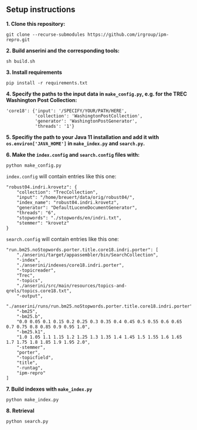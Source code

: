 ## Setup instructions

**1. Clone this repository:**
```
git clone --recurse-submodules https://github.com/irgroup/ipm-repro.git
```

**2. Build anserini and the corresponding tools:**
```
sh build.sh
```

**3. Install requirements**
```
pip install -r requirements.txt
```

**4. Specify the paths to the input data in `make_config.py`, e.g. for the TREC Washington Post Collection:**
```
'core18': {'input': '/SPECIFY/YOUR/PATH/HERE',
           'collection': 'WashingtonPostCollection',        
           'generator': 'WashingtonPostGenerator',
           'threads': '1'}
```

**5. Specifiy the path to your Java 11 installation and add it with `os.environ['JAVA_HOME']` in `make_index.py` and `search.py`.**

**6. Make the `index.config` and `search.config` files with:**
```
python make_config.py
```

`index.config` will contain entries like this one:

    "robust04.indri.krovetz": {
        "collection": "TrecCollection",
        "input": "/home/breuert/data/orig/robust04/",
        "index_name": "robust04.indri.krovetz",
        "generator": "DefaultLuceneDocumentGenerator",
        "threads": "6",
        "stopwords": "./stopwords/en/indri.txt",
        "stemmer": "krovetz"
    }

`search.config` will contain entries like this one:

    "run.bm25.noStopwords.porter.title.core18.indri.porter": [
        "./anserini/target/appassembler/bin/SearchCollection",
        "-index",
        "./anserini/indexes/core18.indri.porter",
        "-topicreader",
        "Trec",
        "-topics",
        "./anserini/src/main/resources/topics-and-qrels/topics.core18.txt",
        "-output",
        "./anserini/runs/run.bm25.noStopwords.porter.title.core18.indri.porter",
        "-bm25",
        "-bm25.b",
        "0.0 0.05 0.1 0.15 0.2 0.25 0.3 0.35 0.4 0.45 0.5 0.55 0.6 0.65 0.7 0.75 0.8 0.85 0.9 0.95 1.0",
        "-bm25.k1",
        "1.0 1.05 1.1 1.15 1.2 1.25 1.3 1.35 1.4 1.45 1.5 1.55 1.6 1.65 1.7 1.75 1.8 1.85 1.9 1.95 2.0",
        "-stemmer",
        "porter",
        "-topicfield",
        "title",
        "-runtag",
        "ipm-repro"
    ]

**7. Build indexes with `make_index.py`**
```
python make_index.py
```

**8. Retrieval**
```
python search.py
```
